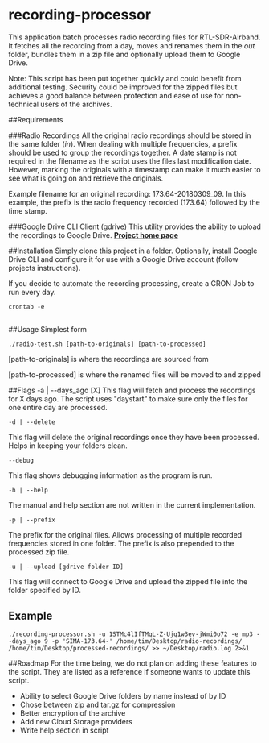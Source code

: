 # recording-processor
This application batch processes radio recording files for RTL-SDR-Airband. It fetches all the recording from a day, moves and renames them in the *out* folder, bundles them in a zip file and optionally upload them to Google Drive. 

Note: This script has been put together quickly and could benefit from additional testing. Security could be improved for the zipped files but achieves a good balance between protection and ease of use for non-technical users of the archives.

##Requirements

###Radio Recordings
All the original radio recordings should be stored in the same folder (*in*). When dealing with multiple frequencies, a prefix should be used to group the recordings together. A date stamp is not required in the filename as the script uses the files last modification date. However, marking the originals with a timestamp can make it much easier to see what is going on and retrieve the originals.

Example filename for an original recording: 173.64-20180309_09. In this example, the prefix is the radio frequency recorded (173.64) followed by the time stamp.


###Google Drive CLI Client (gdrive)
This utility provides the ability to upload the recordings to Google Drive.
[**Project home page**](https://github.com/prasmussen/gdrive) 

##Installation
Simply clone this project in a folder. Optionally, install Google Drive CLI and configure it for use with a Google Drive account (follow projects instructions).

If you decide to automate the recording processing, create a CRON Job to run every day.

	crontab -e

##
##Usage
Simplest form

	./radio-test.sh [path-to-originals] [path-to-processed]
	
[path-to-originals] is where the recordings are sourced from

[path-to-processed] is where the renamed files will be moved to and zipped

##Flags
	-a | --days_ago [X]
This flag will fetch and process the recordings for X days ago. The script uses "daystart" to make sure only the files for one entire day are processed. 

	-d | --delete
This flag will delete the original recordings once they have been processed. Helps in keeping your folders clean.

	--debug
This flag shows debugging information as the program is run.

	-h | --help
The manual and help section are not written in the current implementation.

	-p | --prefix
The prefix for the original files. Allows processing of multiple recorded frequencies stored in one folder. The prefix is also prepended to the processed zip file.

	-u | --upload [gdrive folder ID]
This flag will connect to Google Drive and upload the zipped file into the folder specified by ID.

## Example
	./recording-processor.sh -u 1STMc4lIfTMqL-Z-Ujq1w3ev-jWmi0o72 -e mp3 --days_ago 9 -p 'SIMA-173.64-' /home/tim/Desktop/radio-recordings/ /home/tim/Desktop/processed-recordings/ >> ~/Desktop/radio.log 2>&1



##Roadmap
For the time being, we do not plan on adding these features to the script. They are listed as a reference if someone wants to update this script.

- Ability to select Google Drive folders by name instead of by ID
- Chose between zip and tar.gz for compression
- Better encryption of the archive
- Add new Cloud Storage providers
- Write help section in script
